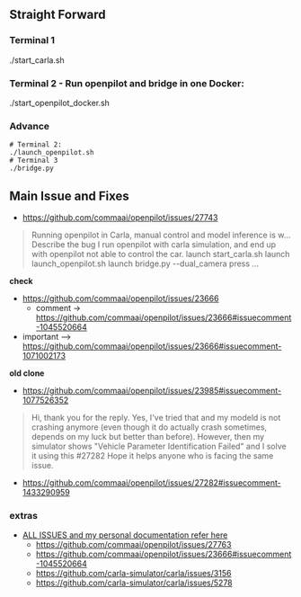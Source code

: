 

## Straight Forward
### Terminal 1
./start_carla.sh

### Terminal 2 - Run openpilot and bridge in one Docker:
./start_openpilot_docker.sh

### Advance
    # Terminal 2:
    ./launch_openpilot.sh
    # Terminal 3
    ./bridge.py



## Main Issue and Fixes 
-  https://github.com/commaai/openpilot/issues/27743
>	Running openpilot in Carla, manual control and model inference is w... Describe the bug I run openpilot with carla simulation, and end up with openpilot not able to control the car. launch start_carla.sh launch launch_openpilot.sh launch bridge.py --dual_camera press ...

**check**
- https://github.com/commaai/openpilot/issues/23666
	- comment -> https://github.com/commaai/openpilot/issues/23666#issuecomment-1045520664
- important --> https://github.com/commaai/openpilot/issues/23666#issuecomment-1071002173 

**old clone**
- https://github.com/commaai/openpilot/issues/23985#issuecomment-1077526352
> Hi, thank you for the reply. Yes, I've tried that and my modeld is not crashing anymore (even though it do actually crash sometimes, depends on my luck but better than before). However, then my simulator shows "Vehicle Parameter Identification Failed" and I solve it using this #27282 Hope it helps anyone who is facing the same issue.
-  https://github.com/commaai/openpilot/issues/27282#issuecomment-1433290959 





### extras
- [ALL ISSUES and my personal documentation refer here ](https://discord.com/channels/1014696382919098408/1121492301089349755)
	- https://github.com/commaai/openpilot/issues/27763
	- https://github.com/commaai/openpilot/issues/23666#issuecomment-1045520664
	- https://github.com/carla-simulator/carla/issues/3156
	- https://github.com/carla-simulator/carla/issues/5278
